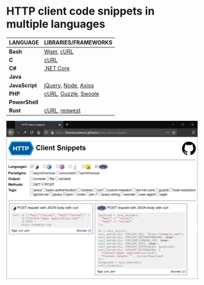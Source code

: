 # HTTP client code snippets in multiple languages

| LANGUAGE       | LIBRARIES/FRAMEWORKS                                                                                                         |
| -------------- | ---------------------------------------------------------------------------------------------------------------------------- |
| **Bash**       | [Wget](https://www.gnu.org/software/wget), [cURL](https://curl.haxx.se)                                                      |
| **C**          | [cURL](https://curl.haxx.se/libcurl/c)                                                                                       |
| **C#**         | [.NET Core](https://dotnet.microsoft.com)                                                                                    |
| **Java**       |                                                                                                                              |
| **JavaScript** | [jQuery](https://jquery.com), [Node](https://nodejs.org), [Axios](https://github.com/axios/axios)                            |
| **PHP**        | [cURL](https://www.php.net/manual/en/book.curl.php), [Guzzle](http://docs.guzzlephp.org), [Swoole](https://www.swoole.co.uk) |
| **PowerShell** |                                                                                                                              |
| **Rust**       | [cURL](https://docs.rs/curl/0.5.0/curl), [reqwest](https://docs.rs/reqwest)                                                  |

![Screenshot](/assets/screenshot.png)